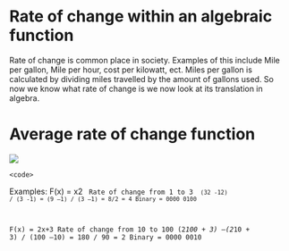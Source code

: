 # Rate of change within an algebraic function

Rate of change is common place in society. Examples of this include Mile per gallon, Mile per hour, cost per kilowatt, ect. Miles per gallon is calculated by dividing miles travelled by the amount of gallons used. So now we know what rate of change is we now look at its translation in algebra. 

# Average rate of change function
![](https://i.imgur.com/3iYZiVO.png)

    <code>
Examples:
F(x) = x2 
    <code>
  Rate of change from 1 to 3 
    <code>
  (32  -12) / (3 -1) = (9 –1) / (3 –1) = 8/2 = 4              Binary = 0000 0100 
    </code>
  
  
F(x) = 2x+3 
  Rate of change from 10 to 100 
  (2*100 + 3) –(2*10 + 3) / (100 –10) = 180 / 90 = 2          Binary = 0000 0010 
</code>

